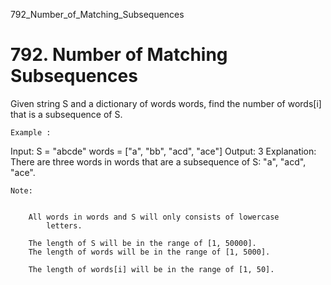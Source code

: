 792_Number_of_Matching_Subsequences
# 792. Number of Matching Subsequences

Given string S and a dictionary of words words, find the
        number of words[i] that is a subsequence of S.

    Example :
Input:
S = "abcde"
words = ["a", "bb", "acd", "ace"]
Output: 3
Explanation: There are three words in words that are a subsequence of S: "a", "acd", "ace".

    Note:

    
        All words in words and S will only consists of lowercase
            letters.
        
        The length of S will be in the range of [1, 50000].
        The length of words will be in the range of [1, 5000].
        
        The length of words[i] will be in the range of [1, 50].